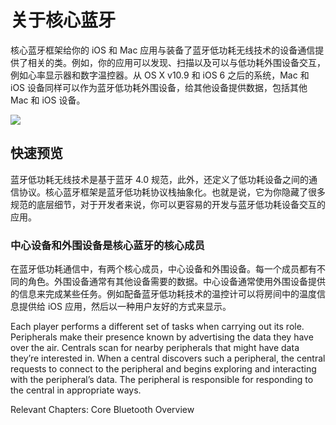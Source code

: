# 关于核心蓝牙


核心蓝牙框架给你的 iOS 和 Mac 应用与装备了蓝牙低功耗无线技术的设备通信提供了相关的类。例如，你的应用可以发现、扫描以及可以与低功耗外围设备交互，例如心率显示器和数字温控器。从 OS X v10.9 和 iOS 6 之后的系统，Mac 和 iOS 设备同样可以作为蓝牙低功耗外围设备，给其他设备提供数据，包括其他 Mac 和 iOS 设备。

![](https://developer.apple.com/library/content/documentation/NetworkingInternetWeb/Conceptual/CoreBluetooth_concepts/Art/CBTechnologyFramework_2x.png)

## 快速预览


蓝牙低功耗无线技术是基于蓝牙 4.0 规范，此外，还定义了低功耗设备之间的通信协议。核心蓝牙框架是蓝牙低功耗协议栈抽象化。也就是说，它为你隐藏了很多规范的底层细节，对于开发者来说，你可以更容易的开发与蓝牙低功耗设备交互的应用。

### 中心设备和外围设备是核心蓝牙的核心成员

在蓝牙低功耗通信中，有两个核心成员，中心设备和外围设备。每一个成员都有不同的角色。外围设备通常有其他设备需要的数据。中心设备通常使用外围设备提供的信息来完成某些任务。例如配备蓝牙低功耗技术的温控计可以将房间中的温度信息提供给 iOS 应用，然后以一种用户友好的方式来显示。




Each player performs a different set of tasks when carrying out its role. Peripherals make their presence known by advertising the data they have over the air. Centrals scan for nearby peripherals that might have data they’re interested in. When a central discovers such a peripheral, the central requests to connect to the peripheral and begins exploring and interacting with the peripheral’s data. The peripheral is responsible for responding to the central in appropriate ways.

Relevant Chapters: Core Bluetooth Overview
